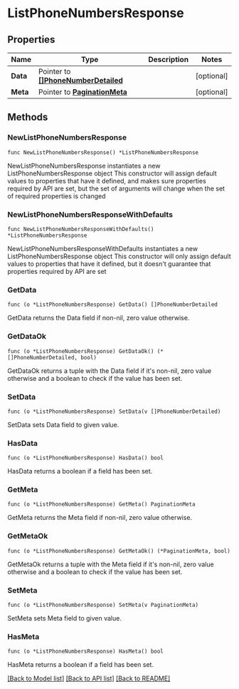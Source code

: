 # ListPhoneNumbersResponse

## Properties

Name | Type | Description | Notes
------------ | ------------- | ------------- | -------------
**Data** | Pointer to [**[]PhoneNumberDetailed**](PhoneNumberDetailed.md) |  | [optional] 
**Meta** | Pointer to [**PaginationMeta**](PaginationMeta.md) |  | [optional] 

## Methods

### NewListPhoneNumbersResponse

`func NewListPhoneNumbersResponse() *ListPhoneNumbersResponse`

NewListPhoneNumbersResponse instantiates a new ListPhoneNumbersResponse object
This constructor will assign default values to properties that have it defined,
and makes sure properties required by API are set, but the set of arguments
will change when the set of required properties is changed

### NewListPhoneNumbersResponseWithDefaults

`func NewListPhoneNumbersResponseWithDefaults() *ListPhoneNumbersResponse`

NewListPhoneNumbersResponseWithDefaults instantiates a new ListPhoneNumbersResponse object
This constructor will only assign default values to properties that have it defined,
but it doesn't guarantee that properties required by API are set

### GetData

`func (o *ListPhoneNumbersResponse) GetData() []PhoneNumberDetailed`

GetData returns the Data field if non-nil, zero value otherwise.

### GetDataOk

`func (o *ListPhoneNumbersResponse) GetDataOk() (*[]PhoneNumberDetailed, bool)`

GetDataOk returns a tuple with the Data field if it's non-nil, zero value otherwise
and a boolean to check if the value has been set.

### SetData

`func (o *ListPhoneNumbersResponse) SetData(v []PhoneNumberDetailed)`

SetData sets Data field to given value.

### HasData

`func (o *ListPhoneNumbersResponse) HasData() bool`

HasData returns a boolean if a field has been set.

### GetMeta

`func (o *ListPhoneNumbersResponse) GetMeta() PaginationMeta`

GetMeta returns the Meta field if non-nil, zero value otherwise.

### GetMetaOk

`func (o *ListPhoneNumbersResponse) GetMetaOk() (*PaginationMeta, bool)`

GetMetaOk returns a tuple with the Meta field if it's non-nil, zero value otherwise
and a boolean to check if the value has been set.

### SetMeta

`func (o *ListPhoneNumbersResponse) SetMeta(v PaginationMeta)`

SetMeta sets Meta field to given value.

### HasMeta

`func (o *ListPhoneNumbersResponse) HasMeta() bool`

HasMeta returns a boolean if a field has been set.


[[Back to Model list]](../README.md#documentation-for-models) [[Back to API list]](../README.md#documentation-for-api-endpoints) [[Back to README]](../README.md)


